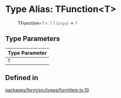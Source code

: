 # Type Alias: TFunction\<T\>

> **TFunction**\<`T`\>: `T` \| (`args`) => `T`

## Type Parameters

| Type Parameter |
| ------ |
| `T` |

## Defined in

[packages/form/src/types/formItem.ts:10](https://github.com/XiaoPiHong/xph-crud/blob/35d86c07c46a3dd83fadda70a3d1fe8dfc4260ac/packages/form/src/types/formItem.ts#L10)
